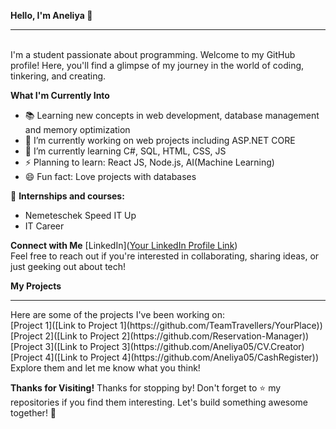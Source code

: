 **Hello, I'm Aneliya 👋**
<hr>
<br>
I'm a student passionate about programming. Welcome to my GitHub profile! Here, you'll find a glimpse of my journey in the world of coding, tinkering, and creating.

**What I'm Currently Into**
- 📚 Learning new concepts in web development, database management and memory optimization
- 🔭 I’m currently working on web projects including ASP.NET CORE
- 🌱 I’m currently learning C#, SQL, HTML, CSS, JS
- ⚡ Planning to learn: React JS, Node.js, AI(Machine Learning)
- 😄 Fun fact: Love projects with databases

🚀 **Internships and courses:**
- Nemeteschek Speed IT Up
- IT Career

**Connect with Me**
[LinkedIn]([Your LinkedIn Profile Link](https://www.linkedin.com/in/aneliya-lyavova/))
<br>
Feel free to reach out if you're interested in collaborating, sharing ideas, or just geeking out about tech!
<br>

**My Projects**
<hr>
Here are some of the projects I've been working on:
<br>
[Project 1]([Link to Project 1](https://github.com/TeamTravellers/YourPlace))
<br>
[Project 2]([Link to Project 2](https://github.com/Reservation-Manager))
<br>
[Project 3]([Link to Project 3](https://github.com/Aneliya05/CV.Creator)
<br>
[Project 4]([Link to Project 4](https://github.com/Aneliya05/CashRegister))
<br>
Explore them and let me know what you think!

**Thanks for Visiting!**
Thanks for stopping by! Don't forget to ⭐️ my repositories if you find them interesting. Let's build something awesome together! 🚀





